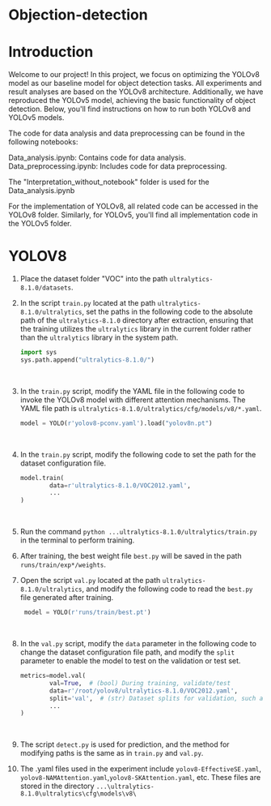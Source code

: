 # Objection-detection


# Introduction

Welcome to our project! In this project, we focus on optimizing the YOLOv8 model as our baseline model for object detection tasks. All experiments and result analyses are based on the YOLOv8 architecture. Additionally, we have reproduced the YOLOv5 model, achieving the basic functionality of object detection. Below, you'll find instructions on how to run both YOLOv8 and YOLOv5 models.

The code for data analysis and data preprocessing can be found in the following notebooks:

Data_analysis.ipynb: Contains code for data analysis.
Data_preprocessing.ipynb: Includes code for data preprocessing.

The "Interpretation_without_notebook" folder is used for the Data_analysis.ipynb

For the implementation of YOLOv8, all related code can be accessed in the YOLOv8 folder. Similarly, for YOLOv5, you'll find all implementation code in the YOLOv5 folder.

# YOLOV8



1. Place the dataset folder "VOC" into the path `ultralytics-8.1.0/datasets`.

2. In the script `train.py` located at the path `ultralytics-8.1.0/ultralytics`, set the paths in the following code to the absolute path of the `ultralytics-8.1.0` directory after extraction, ensuring that the training utilizes the `ultralytics` library in the current folder rather than the `ultralytics` library in the system path.

   ```python
   import sys
   sys.path.append("ultralytics-8.1.0/")
   ```

   ​

3. In the `train.py` script, modify the YAML file in the following code to invoke the YOLOv8 model with different attention mechanisms. The YAML file path is `ultralytics-8.1.0/ultralytics/cfg/models/v8/*.yaml`.

   ```python
   model = YOLO(r'yolov8-pconv.yaml').load("yolov8n.pt")
   ```

   ​

4. In the `train.py` script, modify the following code to set the path for the dataset configuration file.

   ```python
   model.train(
           data=r'ultralytics-8.1.0/VOC2012.yaml',
           ...
   )
   ```

   ​

5. Run the command `python ...ultralytics-8.1.0/ultralytics/train.py` in the terminal to perform training.

6. After training, the best weight file `best.py` will be saved in the path `runs/train/exp*/weights`.

7. Open the script `val.py` located at the path `ultralytics-8.1.0/ultralytics`, and modify the following code to read the `best.py` file generated after training.

   ```python
    model = YOLO(r'runs/train/best.pt')
   ```

   ​

8. In the `val.py` script, modify the `data` parameter in the following code to change the dataset configuration file path, and modify the `split` parameter to enable the model to test on the validation or test set.

   ```python
   metrics=model.val(
           val=True,  # (bool) During training, validate/test
           data=r'/root/yolov8/ultralytics-8.1.0/VOC2012.yaml',
           split='val',  # (str) Dataset splits for validation, such as 'val', 'test', or 'train'.
           ...
   )
   ```

   ​

9. The script `detect.py` is used for prediction, and the method for modifying paths is the same as in `train.py` and `val.py`.

10. The .yaml files used in the experiment include `yolov8-EffectiveSE.yaml`, `yolov8-NAMAttention.yaml`,`yolov8-SKAttention.yaml`, etc. These files are stored in the directory `...\ultralytics-8.1.0\ultralytics\cfg\models\v8\`










## 


